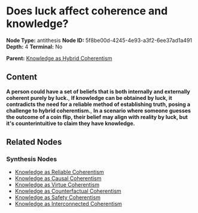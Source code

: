 # Does luck affect coherence and knowledge?

**Node Type:** antithesis
**Node ID:** 5f8be00d-4245-4e93-a3f2-6ee37ad1a491
**Depth:** 4
**Terminal:** No

**Parent:** [Knowledge as Hybrid Coherentism](knowledge-as-hybrid-coherentism-synthesis-4f671ad2-623e-4849-bd3c-050c73fcbf9c.md)

## Content

**A person could have a set of beliefs that is both internally and externally coherent purely by luck.**, **If knowledge can be obtained by luck, it contradicts the need for a reliable method of establishing truth, posing a challenge to hybrid coherentism.**, **In a scenario where someone guesses the outcome of a coin flip, their belief may align with reality by luck, but it's counterintuitive to claim they have knowledge.**

## Related Nodes

### Synthesis Nodes

- [Knowledge as Reliable Coherentism](knowledge-as-reliable-coherentism-synthesis-0382cf2c-2449-491f-a59d-f5b2f8c86d29.md)
- [Knowledge as Causal Coherentism](knowledge-as-causal-coherentism-synthesis-31475010-6d5f-4f7a-ac0b-30f75797aa73.md)
- [Knowledge as Virtue Coherentism](knowledge-as-virtue-coherentism-synthesis-fbf02dd0-4fc6-4bba-a6d1-37ab084221b8.md)
- [Knowledge as Counterfactual Coherentism](knowledge-as-counterfactual-coherentism-synthesis-820d6eab-7568-480b-ab02-4213d882f7ff.md)
- [Knowledge as Safety Coherentism](knowledge-as-safety-coherentism-synthesis-92f69221-e954-4794-8603-fd5b72e42165.md)
- [Knowledge as Interconnected Coherentism](knowledge-as-interconnected-coherentism-synthesis-0055d002-37f0-49d6-aea8-6083899266e9.md)
